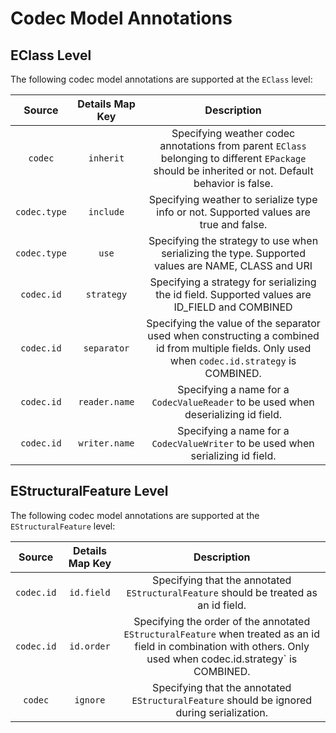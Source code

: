 # Codec Model Annotations

## EClass Level

The following codec model annotations are supported at the `EClass` level:

|    Source    | Details Map Key |                         Description                          |
| :----------: | :-------------: | :----------------------------------------------------------: |
|   `codec`    |    `inherit`    | Specifying weather codec annotations from parent `EClass` belonging to different `EPackage` should be inherited or not. Default behavior is false. |
| `codec.type` |    `include`    | Specifying weather to serialize type info or not. Supported values are true and false. |
| `codec.type` |      `use`      | Specifying the strategy to use when serializing the type. Supported values are NAME, CLASS and URI |
|  `codec.id`  |   `strategy`    | Specifying a strategy for serializing the id field. Supported values are ID_FIELD and COMBINED |
|  `codec.id`  |   `separator`   | Specifying the value of the separator used when constructing a combined id from multiple fields. Only used when `codec.id.strategy` is COMBINED. |
|  `codec.id`  |  `reader.name`  | Specifying a name for a `CodecValueReader` to be used when deserializing id field. |
|  `codec.id`  |  `writer.name`  | Specifying a name for a `CodecValueWriter` to be used when serializing id field. |



## EStructuralFeature Level

The following codec model annotations are supported at the `EStructuralFeature` level:

|   Source   | Details Map Key |                         Description                          |
| :--------: | :-------------: | :----------------------------------------------------------: |
| `codec.id` |   `id.field`    | Specifying that the annotated `EStructuralFeature` should be treated as an id field. |
| `codec.id` |   `id.order`    | Specifying the order of the annotated `EStructuralFeature` when treated as an id field in combination with others. Only used when codec.id.strategy` is COMBINED. |
|  `codec`   |    `ignore`     | Specifying that the annotated `EStructuralFeature` should be ignored during serialization. |

